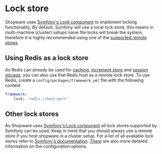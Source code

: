 # Lock store

Shopware uses [Symfony's Lock component](https://symfony.com/doc/5.4/lock.html) to implement locking functionality.
By default, Symfony will use a local lock store, this means in multi-machine (cluster) setups naive file locks will break the system, therefore it is highly recommended using one of the [supported remote stores](https://symfony.com/doc/5.4/components/lock.html#available-stores).

## Using Redis as a lock store

As Redis can already be used for [caching](./caches), [increment store](./increment) and [session storage](./session), you can also use that Redis host as a remote lock store.
To use Redis, create a `config/packages/framework.yml` file with the following content

```yaml
framework:
    lock: 'redis://host:port'
```

## Other lock stores

As Shopware uses [Symfony's Lock component](https://symfony.com/doc/5.4/lock.html) all lock stores supported by Symfony can be used.
Keep in mind that you should always use a remote store if you host shopware in a cluster setup.
For a list of all available lock stores refer to [Symfony's documentation](https://symfony.com/doc/5.4/components/lock.html#available-stores).
[There](https://symfony.com/doc/5.4/lock.html#configuring-lock-with-frameworkbundle) are also more detailed information on the configuration options.
